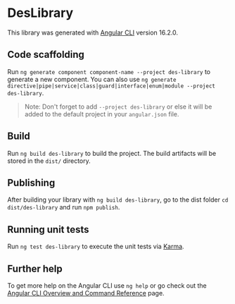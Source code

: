 # DesLibrary

This library was generated with [Angular CLI](https://github.com/angular/angular-cli) version 16.2.0.

## Code scaffolding

Run `ng generate component component-name --project des-library` to generate a new component. You can also use `ng generate directive|pipe|service|class|guard|interface|enum|module --project des-library`.
> Note: Don't forget to add `--project des-library` or else it will be added to the default project in your `angular.json` file. 

## Build

Run `ng build des-library` to build the project. The build artifacts will be stored in the `dist/` directory.

## Publishing

After building your library with `ng build des-library`, go to the dist folder `cd dist/des-library` and run `npm publish`.

## Running unit tests

Run `ng test des-library` to execute the unit tests via [Karma](https://karma-runner.github.io).

## Further help

To get more help on the Angular CLI use `ng help` or go check out the [Angular CLI Overview and Command Reference](https://angular.io/cli) page.
